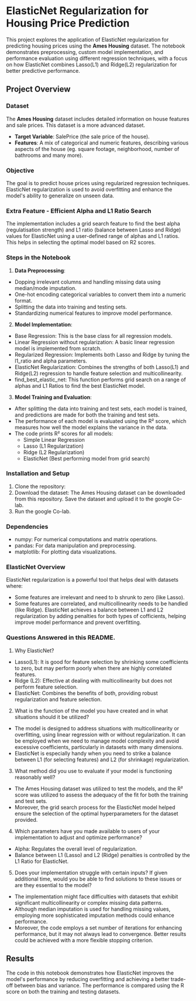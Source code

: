 # ElasticNet Regularization for Housing Price Prediction
This project explores the application of ElasticNet regularization for predicting  housing prices using the **Ames Housing** dataset. The notebook demonstrates preprocessing, custom model implementation, and performance evaluation using different regression techniques, with a focus on how ElasticNet combines Lasso(L1) and Ridge(L2) regularization for better predictive performance.

## Project Overview
### Dataset
The **Ames Housing** dataset includes detailed information on house features and sale prices. This dataset is a more advanced dataset.
  - **Target Variable**: SalePrice (the sale price of the house).
  - **Features**: A mix of categorical and numeric features, describing various aspects of the house (eg. square footage, neighborhood, number of bathrooms and many more).

### Objective
The goal is to predict house prices using regularized regression techniques. ElasticNet regularization is used to avoid overfitting and enhance the model's ability to generalize on unseen data.

### Extra Feature - Efficient Alpha and L1 Ratio Search
The implementation includes a grid search feature to find the best alpha (regulatisation strength) and L1 ratio (balance between Lasso and Ridge) values for ElasticNet using a user-defined range of alphas and L1 ratios. This helps in selecting the optimal model based on R2 scores.

### Steps in the Notebook
1. **Data Preprocessing**:
  - Dopping irrelevant columns and handling missing data using median/mode imputation.
  - One-hot encoding categorical variables to convert them into a numeric format.
  - Splitting the data into training and testing sets.
  - Standardizing numerical features to improve model performance.
2. **Model Implementation**:
  - Base Regression: This is the base class for all regression models.
  - Linear Regression without regularization: A basic linear regression model is implemented from scratch.
  - Regularized Regression: Implements both Lasso and Ridge by tuning the l1_ratio and alpha parameters. 
  -  ElasticNet Regularization: Combines the strengths of both Lasso(L1) and Ridge(L2) regression to handle feature selection and multicollinearity.
  -  find_best_elastic_net: This function performs grid search on a range of alphas and L1 Ratios to find the best ElasticNet model.
3. **Model Training and Evaluation**:
  - After splitting the data into training and test sets, each model is trained, and predictions are made for both the training and test sets.
  - The performance of each model is evaluated using the R² score, which measures how well the model explains the variance in the data.
  - The code prints R² scores for all models:
    - Simple Linear Regression
    - Lasso (L1 Regularization)
    - Ridge (L2 Regularization)
    - ElasticNet (Best performing model from grid search)

### Installation and Setup
  1. Clone the repository:
  2. Download the dataset: The Ames Housing dataset can be downloaded from this repository. Save the dataset and upload it to the google Co-lab.
  3. Run the google Co-lab.

### Dependencies
  - numpy: For numerical computations and matrix operations.
  - pandas: For data manipulation and preprocessing.
  - matplotlib: For plotting data visualizations.

### ElasticNet Overview
ElasticNet regularization is a powerful tool that helps deal with datasets where:
  - Some features are irrelevant and need to b shrunk to zero (like Lasso).
  - Some features are correlated, and multicollinearity needs to be handled (like Ridge).
  ElasticNet achieves a balance between L1 and L2 regularization by adding penalties for both types of cofficients, helping improve model performance and prevent overfitting.

### Questions Answered in this README.
1. Why ElasticNet?
  - Lasso(L1): It is good for feature selection by shrinking some coefficients to zero, but may perform poorly when there are highly correlated features.
  - Ridge (L2): Effective at dealing with multicollinearity but does not perform feature selection.
  - ElasticNet: Combines the benefits of both, providing robust regularization and feature selection.

2. What is the function of the model you have created and in what situations should it be utilized?
  - The model is designed to address situations with multicollinearity or overfitting, using linear regression with or without regularization. It can be employed when we need to manage model complexity and avoid excessive coefficients, particularly in datasets with many dimensions.
  - ElasticNet is especially handy when you need to strike a balance between L1 (for selecting features) and L2 (for shrinkage) regularization.

3. What method did you use to evaluate if your model is functioning reasonably well?
  - The Ames Housing dataset was utilized to test the models, and the R² score was utilized to assess the adequacy of the fit for both the training and test sets.
  - Moreover, the grid search process for the ElasticNet model helped ensure the selection of the optimal hyperparameters for the dataset provided.

4. Which parameters have you made available to users of your implementation to adjust and optimize performance?
  - Alpha: Regulates the overall level of regularization.
  - Balance between L1 (Lasso) and L2 (Ridge) penalties is controlled by the L1 Ratio for ElasticNet.

5. Does your implementation struggle with certain inputs? If given additional time, would you be able to find solutions to these issues or are they essential to the model?
  - The implementation might face difficulties with datasets that exhibit significant multicollinearity or complex missing data patterns.
  - Although median imputation is used for handling missing values, employing more sophisticated imputation methods could enhance performance.
  - Moreover, the code employs a set number of iterations for enhancing performance, but it may not always lead to convergence. Better results could be achieved with a more flexible stopping criterion.

## Results
The code in this notebook demonstrates how ElasticNet improves the model's performance by reducing overfitting and achieving a better trade-off between bias and variance. The performance is compared using the R score on both the training and testing datasets.
